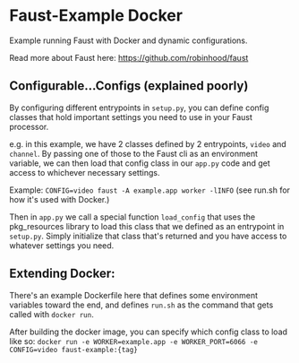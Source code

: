 Faust-Example Docker
===============

Example running Faust with Docker and dynamic configurations. 

Read more about Faust here: 
https://github.com/robinhood/faust

Configurable...Configs (explained poorly)
------------------------------------------

By configuring different entrypoints in `setup.py`, you can define config classes that hold important settings you need
to use in your Faust processor. 

e.g. in this example, we have 2 classes defined by 2 entrypoints, `video` and `channel`. By passing one of those to the
Faust cli as an environment variable, we can then load that config class in our `app.py` code and get access to whichever necessary settings.

Example: `CONFIG=video faust -A example.app worker -lINFO` (see run.sh for how it's used with Docker.)

Then in `app.py` we call a special function `load_config` that uses the pkg_resources library to load this class that we defined
as an entrypoint in `setup.py`. Simply initialize that class that's returned and you have access to whatever settings you need. 

Extending Docker: 
----------------

There's an example Dockerfile here that defines some environment variables toward the end, and defines `run.sh` as the
command that gets called with `docker run`. 

After building the docker image, you can specify which config class to load like so: 
`docker run -e WORKER=example.app -e WORKER_PORT=6066 -e CONFIG=video faust-example:{tag}`
